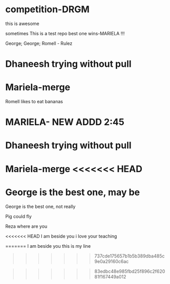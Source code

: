 # competition-DRGM

this is awesome

sometimes
This is a test repo
best one wins-MARIELA !!!

George;
George;
Romell - Rulez

# Dhaneesh trying without pull

# Mariela-merge

Romell likes to eat bananas

# MARIELA- NEW ADDD 2:45

# Dhaneesh trying without pull

Mariela-merge
<<<<<<< HEAD
=======
George is the best one, may be
=======

George is the best one, not really

Pig could fly

Reza where are you

<<<<<<< HEAD
I am beside you 
i love your teaching

=======
I am beside you
this is my line
>>>>>>> 737cde175657b1b5b389dba485c9e0a29160c6ac

> > > > > > > 83edbc48e985fbd25f896c2f62081f167449a012

